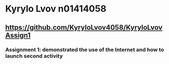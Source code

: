 # Kyrylo Lvov n01414058
## https://github.com/KyryloLvov4058/KyryloLvovAssign1
### Assignment 1: demonstrated the use of the Internet and how to launch second activity